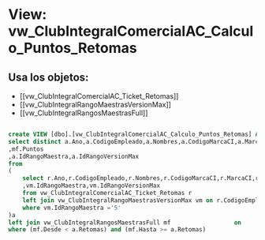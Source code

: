 # View: vw_ClubIntegralComercialAC_Calculo_Puntos_Retomas

## Usa los objetos:
- [[vw_ClubIntegralComercialAC_Ticket_Retomas]]
- [[vw_ClubIntegralRangoMaestrasVersionMax]]
- [[vw_ClubIntegralRangosMaestrasFull]]

```sql

create VIEW [dbo].[vw_ClubIntegralComercialAC_Calculo_Puntos_Retomas] AS
select distinct a.Ano,a.CodigoEmpleado,a.Nombres,a.CodigoMarcaCI,a.MarcaCI,a.CodigoCentro,a.NombreCentro,a.Trimestre,a.Retomas
,mf.Puntos
,a.IdRangoMaestra,a.IdRangoVersionMax
from 
(
	select r.Ano,r.CodigoEmpleado,r.Nombres,r.CodigoMarcaCI,r.MarcaCI,r.CodigoCentro,r.NombreCentro,r.Trimestre,r.Retomas
	,vm.IdRangoMaestra,vm.IdRangoVersionMax
	from vw_ClubIntegralComercialAC_Ticket_Retomas r
	left join vw_ClubIntegralRangoMaestrasVersionMax vm on r.CodigoEmpleado = vm.CodigoEmpleado
	where vm.IdRangoMaestra ='5'
)a
left join vw_ClubIntegralRangosMaestrasFull mf					on		a.IdRangoVersionMax = mf.IdRangoVersion 
where (mf.Desde < a.Retomas) and (mf.Hasta >= a.Retomas) 

```
